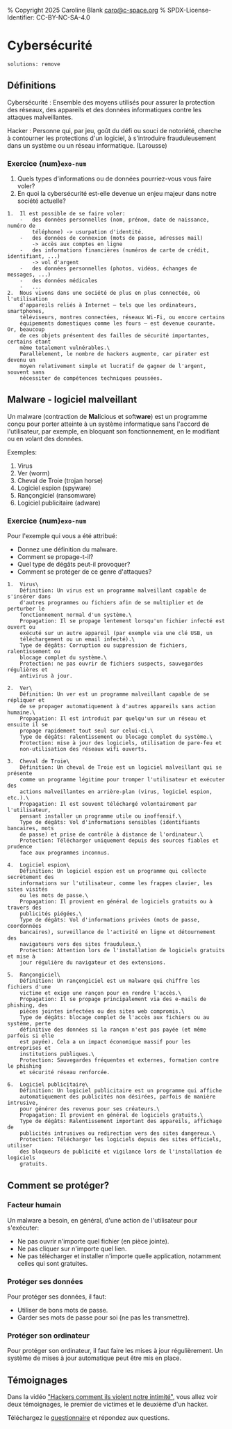 % Copyright 2025 Caroline Blank <caro@c-space.org>
% SPDX-License-Identifier: CC-BY-NC-SA-4.0

# Cybersécurité

```{metadata}
solutions: remove
```

## Définitions

Cybersécurité
: Ensemble des moyens utilisés pour assurer la protection des réseaux, des
appareils et des données informatiques contre les attaques malveillantes.

Hacker
: Personne qui, par jeu, goût du défi ou souci de notoriété, cherche à
contourner les protections d'un logiciel, à s'introduire frauduleusement dans un
système ou un réseau informatique. (Larousse)

### Exercice {num}`exo-num`

1.  Quels types d'informations ou de données pourriez-vous vous faire voler?
2.  En quoi la cybersécurité est-elle devenue un enjeu majeur dans notre
    société actuelle?

```{solution}
1.  Il est possible de se faire voler:
    -   des données personnelles (nom, prénom, date de naissance, numéro de
        téléphone) -> usurpation d'identité.
    -   des données de connexion (mots de passe, adresses mail)
        -> accès aux comptes en ligne
    -   des informations financières (numéros de carte de crédit, identifiant, ...)
        -> vol d'argent
    -   des données personnelles (photos, vidéos, échanges de messages, ...)
    -   des données médicales
    -   ...
2.  Nous vivons dans une société de plus en plus connectée, où l'utilisation
    d'appareils reliés à Internet — tels que les ordinateurs, smartphones,
    téléviseurs, montres connectées, réseaux Wi-Fi, ou encore certains
    équipements domestiques comme les fours — est devenue courante. Or, beaucoup
    de ces objets présentent des failles de sécurité importantes, certains étant
    même totalement vulnérables.\
    Parallèlement, le nombre de hackers augmente, car pirater est devenu un
    moyen relativement simple et lucratif de gagner de l'argent, souvent sans
    nécessiter de compétences techniques poussées.
```

## Malware - logiciel malveillant

Un malware (contraction de **Mal**icious et soft**ware**) est un programme conçu
pour porter atteinte à un système informatique sans l'accord de l'utilisateur,
par exemple, en bloquant son fonctionnement, en le modifiant ou en volant des
données.

Exemples:

1. Virus
2. Ver (worm)
3. Cheval de Troie (trojan horse)
4. Logiciel espion (spyware)
5. Rançongiciel (ransomware)
6. Logiciel publicitaire (adware)

### Exercice {num}`exo-num`

Pour l'exemple qui vous a été attribué:
- Donnez une définition du malware.
- Comment se propage-t-il?
- Quel type de dégâts peut-il provoquer?
- Comment se protéger de ce genre d'attaques?

```{solution}
1.  Virus\
    Définition: Un virus est un programme malveillant capable de s'insérer dans
    d'autres programmes ou fichiers afin de se multiplier et de perturber le
    fonctionnement normal d'un système.\
    Propagation: Il se propage lentement lorsqu'un fichier infecté est ouvert ou
    exécuté sur un autre appareil (par exemple via une clé USB, un
    téléchargement ou un email infecté).\
    Type de dégâts: Corruption ou suppression de fichiers, ralentissement ou
    blocage complet du système.\
    Protection: ne pas ouvrir de fichiers suspects, sauvegardes régulières et
    antivirus à jour.

2.  Ver\
    Définition: Un ver est un programme malveillant capable de se répliquer et
    de se propager automatiquement à d'autres appareils sans action humaine.\
    Propagation: Il est introduit par quelqu'un sur un réseau et ensuite il se
    propage rapidement tout seul sur celui-ci.\
    Type de dégâts: ralentissement ou blocage complet du système.\
    Protection: mise à jour des logiciels, utilisation de pare-feu et
    non-utilisation des réseaux wifi ouverts.

3.  Cheval de Troie\
    Définition: Un cheval de Troie est un logiciel malveillant qui se présente
    comme un programme légitime pour tromper l'utilisateur et exécuter des
    actions malveillantes en arrière-plan (virus, logiciel espion, etc.).\
    Propagation: Il est souvent téléchargé volontairement par l'utilisateur,
    pensant installer un programme utile ou inoffensif.\
    Type de dégâts: Vol d'informations sensibles (identifiants bancaires, mots
    de passe) et prise de contrôle à distance de l'ordinateur.\
    Protection: Télécharger uniquement depuis des sources fiables et prudence
    face aux programmes inconnus.

4.  Logiciel espion\
    Définition: Un logiciel espion est un programme qui collecte secrètement des
    informations sur l'utilisateur, comme les frappes clavier, les sites visités
    ou les mots de passe.\
    Propagation: Il provient en général de logiciels gratuits ou à travers des
    publicités piégées.\
    Type de dégâts: Vol d'informations privées (mots de passe, coordonnées
    bancaires), surveillance de l'activité en ligne et détournement des
    navigateurs vers des sites frauduleux.\
    Protection: Attention lors de l'installation de logiciels gratuits et mise à
    jour régulière du navigateur et des extensions.

5.  Rançongiciel\
    Définition: Un rançongiciel est un malware qui chiffre les fichiers d'une
    victime et exige une rançon pour en rendre l'accès.\
    Propagation: Il se propage principalement via des e-mails de phishing, des
    pièces jointes infectées ou des sites web compromis.\
    Type de dégâts: blocage complet de l'accès aux fichiers ou au système, perte
    définitive des données si la rançon n'est pas payée (et même parfois si elle
    est payée). Cela a un impact économique massif pour les entreprises et
    institutions publiques.\
    Protection: Sauvegardes fréquentes et externes, formation contre le phishing
    et sécurité réseau renforcée.

6.  Logiciel publicitaire\
    Définition: Un logiciel publicitaire est un programme qui affiche
    automatiquement des publicités non désirées, parfois de manière intrusive,
    pour générer des revenus pour ses créateurs.\
    Propagation: Il provient en général de logiciels gratuits.\
    Type de dégâts: Ralentissement important des appareils, affichage de
    publicités intrusives ou redirection vers des sites dangereux.\
    Protection: Télécharger les logiciels depuis des sites officiels, utiliser
    des bloqueurs de publicité et vigilance lors de l'installation de logiciels
    gratuits.
```

## Comment se protéger?

### Facteur humain

Un malware a besoin, en général, d'une action de l'utilisateur pour s'exécuter:

- Ne pas ouvrir n'importe quel fichier (en pièce jointe).
- Ne pas cliquer sur n'importe quel lien.
- Ne pas télécharger et installer n'importe quelle application, notamment celles
qui sont gratuites.

### Protéger ses données

Pour protéger ses données, il faut:
- Utiliser de bons mots de passe.
- Garder ses mots de passe pour soi (ne pas les transmettre).

### Protéger son ordinateur

Pour protéger son ordinateur, il faut faire les mises à jour régulièrement. Un
système de mises à jour automatique peut être mis en place.

## Témoignages

Dans la vidéo ["Hackers comment ils violent notre intimité"](https://www.nanoo.tv/link/v/sgfYfiQG),
vous allez voir deux témoignages, le premier de victimes et le deuxième d'un
hacker.

Téléchargez le [questionnaire](questionnaire-hackers.docx) et répondez aux questions.
